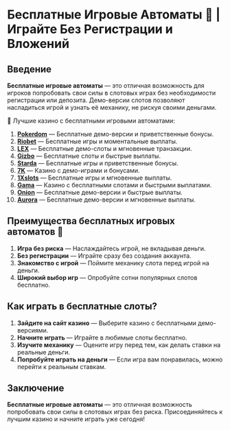 # Бесплатные Игровые Автоматы 🎰 | Играйте Без Регистрации и Вложений

## Введение

**Бесплатные игровые автоматы** — это отличная возможность для игроков попробовать свои силы в слотовых играх без необходимости регистрации или депозита. Демо-версии слотов позволяют насладиться игрой и узнать её механику, не рискуя своими деньгами.

🎰 Лучшие казино с бесплатными игровыми автоматами:

1. **[Pokerdom](https://brandplay.link/4k77v2yx)** — Бесплатные демо-версии и приветственные бонусы.
2. **[Riobet](https://brandplay.link/7xBLTPyj)** — Бесплатные игры и моментальные выплаты.
3. **[LEX](https://brandplay.link/zW4hdDFV)** — Бесплатные демо-слоты и мгновенные транзакции.
4. **[Gizbo](https://brandplay.link/bprXw4YV)** — Бесплатные слоты и быстрые выплаты.
5. **[Starda](https://brandplay.link/fB7xwRFL)** — Бесплатные игры и приветственные бонусы.
6. **[7K](https://brandplay.link/BvQyFShp)** — Казино с демо-играми и бонусами.
7. **[1Xslots](https://brandplay.link/hSB1khtr)** — Бесплатные игры и мгновенные выплаты.
8. **[Gama](https://brandplay.link/j6NMKsDz)** — Казино с бесплатными слотами и быстрыми выплатами.
9. **[Onion](https://brandplay.link/zBGRVpQ9)** — Бесплатные демо-версии и быстрые выплаты.
10. **[Aurora](https://10trafic-stat2.com/click/668546556bcc6313411604bd/6766/13032/subaccount)** — Бесплатные демо-версии и мгновенные выплаты.

## Преимущества бесплатных игровых автоматов 🎯

1. **Игра без риска** — Наслаждайтесь игрой, не вкладывая деньги.
2. **Без регистрации** — Играйте сразу без создания аккаунта.
3. **Знакомство с игрой** — Поймите механику слота перед игрой на деньги.
4. **Широкий выбор игр** — Опробуйте сотни популярных слотов бесплатно.

## Как играть в бесплатные слоты?

1. **Зайдите на сайт казино** — Выберите казино с бесплатными демо-версиями.
2. **Начните играть** — Играйте в любимые слоты бесплатно.
3. **Изучите механику** — Оцените игру перед тем, как делать ставки на реальные деньги.
4. **Попробуйте играть на деньги** — Если игра вам понравилась, можно перейти к реальным ставкам.

## Заключение

**Бесплатные игровые автоматы** — это отличная возможность попробовать свои силы в слотовых играх без риска. Присоединяйтесь к лучшим казино и начните играть уже сегодня!
